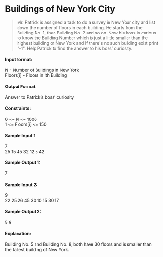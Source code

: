 # Buildings of New York City
> Mr. Patrick is assigned a task to do a survey in New Your city and list down the number of floors in each building. He starts from the Building No. 1, then Building No. 2 and so on. Now his boss is curious to know the Building Number which is just a little smaller than the highest building of New York and If there's no such building exist print "-1". Help Patrick to find the answer to his boss’ curiosity.

#### Input format:
N - Number of Buildings in New York <br>
Floors[i] - Floors in ith Building

#### Output Format:
Answer to Patrick’s boss’ curiosity

#### Constraints:
0 <= N <= 1000 <br>
1 <= Floors[i] <= 150

#### Sample Input 1:
7 <br>
25 15 45 32 12 5 42

#### Sample Output 1:
7

#### Sample Input 2:
9 <br>
22 25 26 45 30 10 15 30 17

#### Sample Output 2:
5 8

#### Explanation: 
Building No. 5 and Building No. 8, both have 30 floors and is smaller than the tallest building of New York.